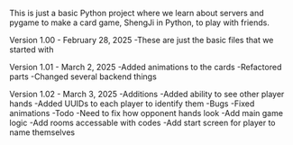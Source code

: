This is just a basic Python project where we learn about servers and pygame to make a card game, ShengJi in Python, to play with friends.

Version 1.00 - February 28, 2025
  -These are just the basic files that we started with

Version 1.01 - March 2, 2025
  -Added animations to the cards
  -Refactored parts
  -Changed several backend things

Version 1.02 - March 3, 2025
  -Additions
    -Added ability to see other player hands
    -Added UUIDs to each player to identify them
  -Bugs
    -Fixed animations 
  -Todo
    -Need to fix how opponent hands look
    -Add main game logic
    -Add rooms accessable with codes
    -Add start screen for player to name themselves
